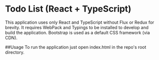 Todo List (React + TypeScript)
==============================

This application uses only React and TypeScript without Flux or Redux for brevity.
It requires WebPack and Typings to be installed to develop and build the application.
Bootstrap is used as a default CSS framework (via CDN).

##Usage
To run the application just open index.html in the repo's root directory.